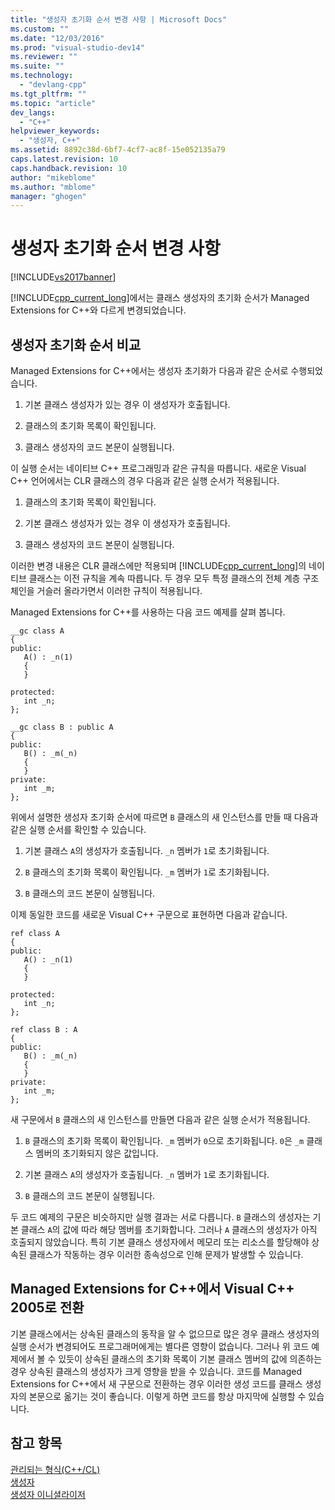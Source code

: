 ```yaml
---
title: "생성자 초기화 순서 변경 사항 | Microsoft Docs"
ms.custom: ""
ms.date: "12/03/2016"
ms.prod: "visual-studio-dev14"
ms.reviewer: ""
ms.suite: ""
ms.technology: 
  - "devlang-cpp"
ms.tgt_pltfrm: ""
ms.topic: "article"
dev_langs: 
  - "C++"
helpviewer_keywords: 
  - "생성자, C++"
ms.assetid: 8892c38d-6bf7-4cf7-ac8f-15e052135a79
caps.latest.revision: 10
caps.handback.revision: 10
author: "mikeblome"
ms.author: "mblome"
manager: "ghogen"
---
```

# 생성자 초기화 순서 변경 사항
[!INCLUDE[vs2017banner](../assembler/inline/includes/vs2017banner.md)]

[!INCLUDE[cpp_current_long](../Token/cpp_current_long_md.md)]에서는 클래스 생성자의 초기화 순서가 Managed Extensions for C\+\+와 다르게 변경되었습니다.  
  
## 생성자 초기화 순서 비교  
 Managed Extensions for C\+\+에서는 생성자 초기화가 다음과 같은 순서로 수행되었습니다.  
  
1.  기본 클래스 생성자가 있는 경우 이 생성자가 호출됩니다.  
  
2.  클래스의 초기화 목록이 확인됩니다.  
  
3.  클래스 생성자의 코드 본문이 실행됩니다.  
  
 이 실행 순서는 네이티브 C\+\+ 프로그래밍과 같은 규칙을 따릅니다.  새로운 Visual C\+\+ 언어에서는 CLR 클래스의 경우 다음과 같은 실행 순서가 적용됩니다.  
  
1.  클래스의 초기화 목록이 확인됩니다.  
  
2.  기본 클래스 생성자가 있는 경우 이 생성자가 호출됩니다.  
  
3.  클래스 생성자의 코드 본문이 실행됩니다.  
  
 이러한 변경 내용은 CLR 클래스에만 적용되며 [!INCLUDE[cpp_current_long](../Token/cpp_current_long_md.md)]의 네이티브 클래스는 이전 규칙을 계속 따릅니다.  두 경우 모두 특정 클래스의 전체 계층 구조 체인을 거슬러 올라가면서 이러한 규칙이 적용됩니다.  
  
 Managed Extensions for C\+\+를 사용하는 다음 코드 예제를 살펴 봅니다.  
  
```  
__gc class A  
{  
public:  
   A() : _n(1)  
   {  
   }  
  
protected:  
   int _n;  
};  
  
__gc class B : public A  
{  
public:  
   B() : _m(_n)  
   {  
   }  
private:  
   int _m;  
};  
```  
  
 위에서 설명한 생성자 초기화 순서에 따르면 `B` 클래스의 새 인스턴스를 만들 때 다음과 같은 실행 순서를 확인할 수 있습니다.  
  
1.  기본 클래스 `A`의 생성자가 호출됩니다.  `_n` 멤버가 `1`로 초기화됩니다.  
  
2.  `B` 클래스의 초기화 목록이 확인됩니다.  `_m` 멤버가 `1`로 초기화됩니다.  
  
3.  `B` 클래스의 코드 본문이 실행됩니다.  
  
 이제 동일한 코드를 새로운 Visual C\+\+ 구문으로 표현하면 다음과 같습니다.  
  
```  
ref class A  
{  
public:  
   A() : _n(1)  
   {  
   }  
  
protected:  
   int _n;  
};  
  
ref class B : A  
{  
public:  
   B() : _m(_n)  
   {  
   }  
private:  
   int _m;  
};  
```  
  
 새 구문에서 `B` 클래스의 새 인스턴스를 만들면 다음과 같은 실행 순서가 적용됩니다.  
  
1.  `B` 클래스의 초기화 목록이 확인됩니다.  `_m` 멤버가 `0`으로 초기화됩니다. `0`은 `_m` 클래스 멤버의 초기화되지 않은 값입니다.  
  
2.  기본 클래스 `A`의 생성자가 호출됩니다.  `_n` 멤버가 `1`로 초기화됩니다.  
  
3.  `B` 클래스의 코드 본문이 실행됩니다.  
  
 두 코드 예제의 구문은 비슷하지만 실행 결과는 서로 다릅니다.  `B` 클래스의 생성자는 기본 클래스 `A`의 값에 따라 해당 멤버를 초기화합니다.  그러나 `A` 클래스의 생성자가 아직 호출되지 않았습니다.  특히 기본 클래스 생성자에서 메모리 또는 리소스를 할당해야 상속된 클래스가 작동하는 경우 이러한 종속성으로 인해 문제가 발생할 수 있습니다.  
  
## Managed Extensions for C\+\+에서 Visual C\+\+ 2005로 전환  
 기본 클래스에서는 상속된 클래스의 동작을 알 수 없으므로 많은 경우 클래스 생성자의 실행 순서가 변경되어도 프로그래머에게는 별다른 영향이 없습니다.  그러나 위 코드 예제에서 볼 수 있듯이 상속된 클래스의 초기화 목록이 기본 클래스 멤버의 값에 의존하는 경우 상속된 클래스의 생성자가 크게 영향을 받을 수 있습니다.  코드를 Managed Extensions for C\+\+에서 새 구문으로 전환하는 경우 이러한 생성 코드를 클래스 생성자의 본문으로 옮기는 것이 좋습니다. 이렇게 하면 코드를 항상 마지막에 실행할 수 있습니다.  
  
## 참고 항목  
 [관리되는 형식\(C\+\+\/CL\)](../dotnet/managed-types-cpp-cl.md)   
 [생성자](../cpp/constructors-cpp.md)   
 [생성자 이니셜라이저](../misc/constructor-initializers.md)